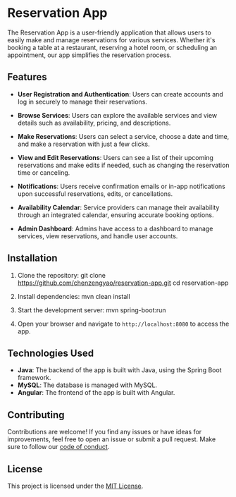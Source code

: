 # Reservation App

The Reservation App is a user-friendly application that allows users to easily make and manage reservations for various services. Whether it's booking a table at a restaurant, reserving a hotel room, or scheduling an appointment, our app simplifies the reservation process.

## Features

- **User Registration and Authentication**: Users can create accounts and log in securely to manage their reservations.

- **Browse Services**: Users can explore the available services and view details such as availability, pricing, and descriptions.

- **Make Reservations**: Users can select a service, choose a date and time, and make a reservation with just a few clicks.

- **View and Edit Reservations**: Users can see a list of their upcoming reservations and make edits if needed, such as changing the reservation time or canceling.

- **Notifications**: Users receive confirmation emails or in-app notifications upon successful reservations, edits, or cancellations.

- **Availability Calendar**: Service providers can manage their availability through an integrated calendar, ensuring accurate booking options.

- **Admin Dashboard**: Admins have access to a dashboard to manage services, view reservations, and handle user accounts.

## Installation

1. Clone the repository:
git clone https://github.com/chenzengyao/reservation-app.git
cd reservation-app

2. Install dependencies:
mvn clean install

3. Start the development server:
mvn spring-boot:run

5. Open your browser and navigate to `http://localhost:8080` to access the app.

## Technologies Used

- **Java**: The backend of the app is built with Java, using the Spring Boot framework.
- **MySQL**: The database is managed with MySQL.
- **Angular**: The frontend of the app is built with Angular.

## Contributing

Contributions are welcome! If you find any issues or have ideas for improvements, feel free to open an issue or submit a pull request. Make sure to follow our [code of conduct](CODE_OF_CONDUCT.md).

## License

This project is licensed under the [MIT License](LICENSE).